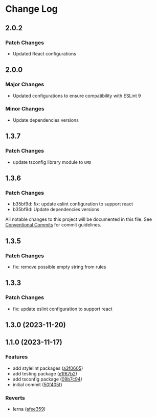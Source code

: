 # Change Log

## 2.0.2

### Patch Changes

- Updated React configurations

## 2.0.0

### Major Changes

- Updated configurations to ensure compatibility with ESLint 9

### Minor Changes

- Update dependencies versions

## 1.3.7

### Patch Changes

- update tsconfig library module to `UMD`

## 1.3.6

### Patch Changes

- b35bf9d: fix: update eslint configuration to support react
- b35bf9d: Update dependencies versions

All notable changes to this project will be documented in this file. See
[Conventional Commits](https://conventionalcommits.org) for commit guidelines.

## 1.3.5

### Patch Changes

- fix: remove possible empty string from rules

## 1.3.3

### Patch Changes

- fix: update eslint configuration to support react

## 1.3.0 (2023-11-20)

## 1.1.0 (2023-11-17)

### Features

- add stylelint packages
  ([a3f0605](https://github.com/mauroreisvieira/harmonix-hub/commit/a3f06054e96476a46eaea6b60951e9d29b2a5b7c))
- add testing package
  ([e1f67b2](https://github.com/mauroreisvieira/harmonix-hub/commit/e1f67b2ef8ac9c94acbedb0455f234ebd984ca86))
- add tsconfig package
  ([09b7c94](https://github.com/mauroreisvieira/harmonix-hub/commit/09b7c944cd15dd83f7a1c2cab0154832878cbecc))
- initial commit
  ([50f405f](https://github.com/mauroreisvieira/harmonix-hub/commit/50f405f48be698810f7e2c9830c8abd542535761))

### Reverts

- lerna
  ([afee359](https://github.com/mauroreisvieira/harmonix-hub/commit/afee3594d1c9d8d0b2e77f3d1addba342fd360e1))
